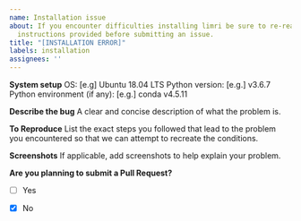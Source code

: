 ```yaml
---
name: Installation issue
about: If you encounter difficulties installing limri be sure to re-read the installation
  instructions provided before submitting an issue.
title: "[INSTALLATION ERROR]"
labels: installation
assignees: ''
---
```


**System setup**
OS: [e.g] Ubuntu 18.04 LTS
Python version: [e.g.] v3.6.7
Python environment (if any): [e.g.] conda v4.5.11

**Describe the bug**
A clear and concise description of what the problem is.

**To Reproduce**
List the exact steps you followed that lead to the problem you encountered so that we can attempt to recreate the conditions.

**Screenshots**
If applicable, add screenshots to help explain your problem.

**Are you planning to submit a Pull Request?**
- [ ] Yes
- [X] No

